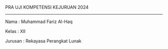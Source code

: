 PRA UJI KOMPETENSI KEJURUAN 2024
<hr>
<p>Nama     : Muhammad Fariz Al-Haq</p>
<p>Kelas		: XII</p>
<p>Jurusan 	: Rekayasa Perangkat Lunak</p>
